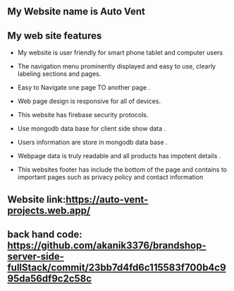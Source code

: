 ## My Website name is Auto Vent


## My web site features

* My website is user friendly for smart phone tablet and computer users

* The navigation menu prominently displayed and easy to use, clearly labeling sections and pages.

* Easy to Navigate one page TO another page .

* Web page design is responsive for all of devices.

* This website has firebase security protocols.

* Use mongodb data base for client side show data .

* Users information are store in mongodb data base .

* Webpage data is truly readable and all products has impotent details .

* This websites footer has include the bottom of the page and contains to important pages such as privacy policy and contact information

## Website link:https://auto-vent-projects.web.app/
## back hand code: https://github.com/akanik3376/brandshop-server-side-fullStack/commit/23bb7d4fd6c115583f700b4c995da56df9c2c58c

